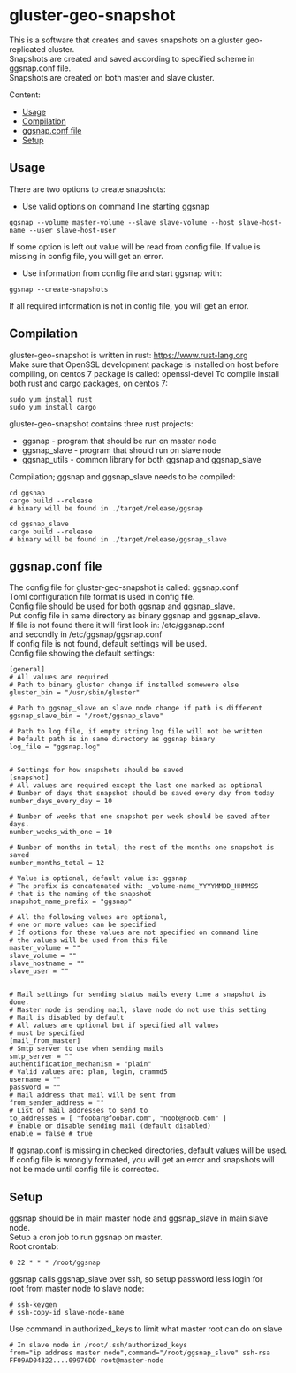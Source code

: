 # gluster-geo-snapshot

This is a software that creates and saves snapshots on a gluster geo-replicated cluster.  
Snapshots are created and saved according to specified scheme in ggsnap.conf file.  
Snapshots are created on both master and slave cluster.

Content:  
* [Usage](#usage)
* [Compilation](#compilation)
* [ggsnap.conf file](#ggsnapconf-file)
* [Setup](#setup)


## Usage
There are two options to create snapshots:  
 * Use valid options on command line starting ggsnap
 ```
 ggsnap --volume master-volume --slave slave-volume --host slave-host-name --user slave-host-user
 ```
 If some option is left out value will be read from config file.
 If value is missing in config file, you will get an error.
 * Use information from config file and start ggsnap with:
 ```
 ggsnap --create-snapshots
 ```
 If all required information is not in config file, you will get an error.

## Compilation
gluster-geo-snapshot is written in rust: <https://www.rust-lang.org>  
Make sure that OpenSSL development package is installed on host 
before compiling, on centos 7 package is called: openssl-devel
To compile install both rust and cargo packages, on centos 7:  

```
sudo yum install rust
sudo yum install cargo
```

gluster-geo-snapshot contains three rust projects:  
* ggsnap - program that should be run on master node
* ggsnap_slave - program that should run on slave node
* ggsnap_utils - common library for both ggsnap and ggsnap_slave

Compilation; ggsnap and ggsnap_slave needs to be compiled:  
```
cd ggsnap
cargo build --release
# binary will be found in ./target/release/ggsnap

cd ggsnap_slave
cargo build --release
# binary will be found in ./target/release/ggsnap_slave
```

## ggsnap.conf file
The config file for gluster-geo-snapshot is called: ggsnap.conf  
Toml configuration file format is used in config file.  
Config file should be used for both ggsnap and ggsnap_slave.  
Put config file in same directory as binary ggsnap and ggsnap_slave.  
If file is not found there it will first look in: /etc/ggsnap.conf  
and secondly in /etc/ggsnap/ggsnap.conf  
If config file is not found, default settings will be used.  
Config file showing the default settings:  
```
[general]
# All values are required
# Path to binary gluster change if installed somewere else
gluster_bin = "/usr/sbin/gluster"

# Path to ggsnap_slave on slave node change if path is different
ggsnap_slave_bin = "/root/ggsnap_slave"

# Path to log file, if empty string log file will not be written
# Default path is in same directory as ggsnap binary 
log_file = "ggsnap.log"


# Settings for how snapshots should be saved
[snapshot]
# All values are required except the last one marked as optional
# Number of days that snapshot should be saved every day from today
number_days_every_day = 10

# Number of weeks that one snapshot per week should be saved after days.
number_weeks_with_one = 10

# Number of months in total; the rest of the months one snapshot is saved
number_months_total = 12

# Value is optional, default value is: ggsnap
# The prefix is concatenated with: _volume-name_YYYYMMDD_HHMMSS
# that is the naming of the snapshot
snapshot_name_prefix = "ggsnap"

# All the following values are optional,
# one or more values can be specified
# If options for these values are not specified on command line
# the values will be used from this file
master_volume = ""
slave_volume = ""
slave_hostname = ""
slave_user = ""


# Mail settings for sending status mails every time a snapshot is done.
# Master node is sending mail, slave node do not use this setting
# Mail is disabled by default
# All values are optional but if specified all values
# must be specified
[mail_from_master]
# Smtp server to use when sending mails
smtp_server = ""
authentification_mechanism = "plain"
# Valid values are: plan, login, crammd5
username = ""
password = ""
# Mail address that mail will be sent from
from_sender_address = ""
# List of mail addresses to send to
to_addresses = [ "foobar@foobar.com", "noob@noob.com" ]
# Enable or disable sending mail (default disabled)
enable = false # true

```

If ggsnap.conf is missing in checked directories, default values will be used.  
If config file is wrongly formated, you will get an error and snapshots will  
not be made until config file is corrected.  

## Setup
ggsnap should be in main master node and ggsnap_slave in main slave node.  
Setup a cron job to run ggsnap on master.  
Root crontab:  
```
0 22 * * * /root/ggsnap
```

ggsnap calls ggsnap_slave over ssh, so setup password less login for  
root from master node to slave node:  
```
# ssh-keygen
# ssh-copy-id slave-node-name
```

Use command in authorized_keys to limit what master root can do on slave  
```
# In slave node in /root/.ssh/authorized_keys
from="ip address master node",command="/root/ggsnap_slave" ssh-rsa FF09AD04322....09976DD root@master-node
```
